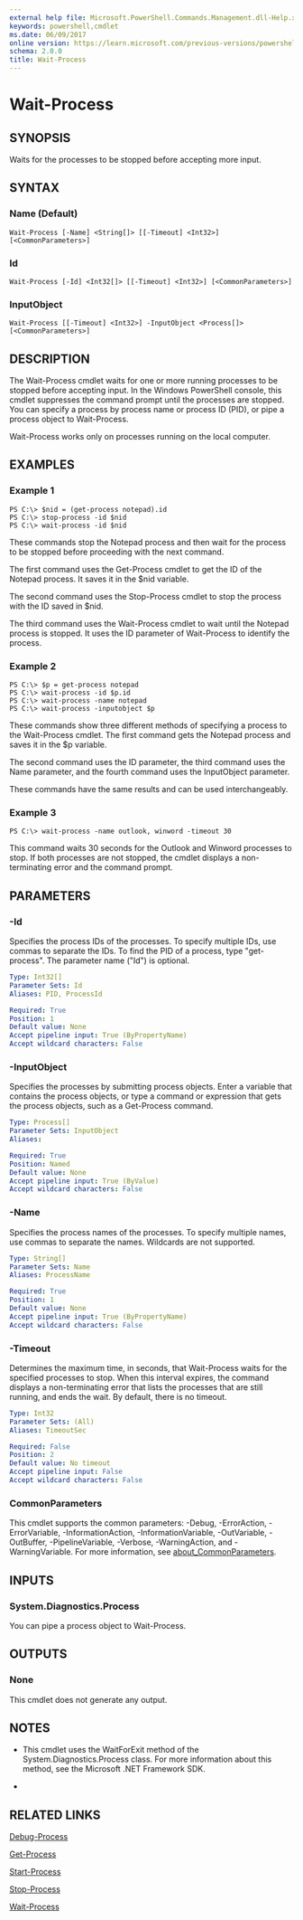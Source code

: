 ```yaml
---
external help file: Microsoft.PowerShell.Commands.Management.dll-Help.xml
keywords: powershell,cmdlet
ms.date: 06/09/2017
online version: https://learn.microsoft.com/previous-versions/powershell/module/microsoft.powershell.management/wait-process?view=powershell-4.0&WT.mc_id=ps-gethelp
schema: 2.0.0
title: Wait-Process
---
```


# Wait-Process

## SYNOPSIS
Waits for the processes to be stopped before accepting more input.

## SYNTAX

### Name (Default)
```
Wait-Process [-Name] <String[]> [[-Timeout] <Int32>] [<CommonParameters>]
```

### Id
```
Wait-Process [-Id] <Int32[]> [[-Timeout] <Int32>] [<CommonParameters>]
```

### InputObject
```
Wait-Process [[-Timeout] <Int32>] -InputObject <Process[]> [<CommonParameters>]
```

## DESCRIPTION
The Wait-Process cmdlet waits for one or more running processes to be stopped before accepting input.
In the Windows PowerShell console, this cmdlet suppresses the command prompt until the processes are stopped.
You can specify a process by process name or process ID (PID), or pipe a process object to Wait-Process.

Wait-Process works only on processes running on the local computer.

## EXAMPLES

### Example 1
```
PS C:\> $nid = (get-process notepad).id
PS C:\> stop-process -id $nid
PS C:\> wait-process -id $nid
```

These commands stop the Notepad process and then wait for the process to be stopped before proceeding with the next command.

The first command uses the Get-Process cmdlet to get the ID of the Notepad process.
It saves it in the $nid variable.

The second command uses the Stop-Process cmdlet to stop the process with the ID saved in $nid.

The third command uses the Wait-Process cmdlet to wait until the Notepad process is stopped.
It uses the ID parameter of Wait-Process to identify the process.

### Example 2
```
PS C:\> $p = get-process notepad
PS C:\> wait-process -id $p.id
PS C:\> wait-process -name notepad
PS C:\> wait-process -inputobject $p
```

These commands show three different methods of specifying a process to the Wait-Process cmdlet.
The first command gets the Notepad process and saves it in the $p variable.

The second command uses the ID parameter, the third command uses the Name parameter, and the fourth command uses the InputObject parameter.

These commands have the same results and can be used interchangeably.

### Example 3
```
PS C:\> wait-process -name outlook, winword -timeout 30
```

This command waits 30 seconds for the Outlook and Winword processes to stop.
If both processes are not stopped, the cmdlet displays a non-terminating error and the command prompt.

## PARAMETERS

### -Id
Specifies the process IDs of the processes.
To specify multiple IDs, use commas to separate the IDs.
To find the PID of a process, type "get-process".
The parameter name ("Id") is optional.

```yaml
Type: Int32[]
Parameter Sets: Id
Aliases: PID, ProcessId

Required: True
Position: 1
Default value: None
Accept pipeline input: True (ByPropertyName)
Accept wildcard characters: False
```

### -InputObject
Specifies the processes by submitting process objects.
Enter a variable that contains the process objects, or type a command or expression that gets the process objects, such as a Get-Process command.

```yaml
Type: Process[]
Parameter Sets: InputObject
Aliases:

Required: True
Position: Named
Default value: None
Accept pipeline input: True (ByValue)
Accept wildcard characters: False
```

### -Name
Specifies the process names of the processes.
To specify multiple names, use commas to separate the names.
Wildcards are not supported.

```yaml
Type: String[]
Parameter Sets: Name
Aliases: ProcessName

Required: True
Position: 1
Default value: None
Accept pipeline input: True (ByPropertyName)
Accept wildcard characters: False
```

### -Timeout
Determines the maximum time, in seconds, that Wait-Process waits for the specified processes to stop.
When this interval expires, the command displays a non-terminating error that lists the processes that are still running, and ends the wait.
By default, there is no timeout.

```yaml
Type: Int32
Parameter Sets: (All)
Aliases: TimeoutSec

Required: False
Position: 2
Default value: No timeout
Accept pipeline input: False
Accept wildcard characters: False
```

### CommonParameters
This cmdlet supports the common parameters: -Debug, -ErrorAction, -ErrorVariable, -InformationAction, -InformationVariable, -OutVariable, -OutBuffer, -PipelineVariable, -Verbose, -WarningAction, and -WarningVariable. For more information, see [about_CommonParameters](https://go.microsoft.com/fwlink/?LinkID=113216).

## INPUTS

### System.Diagnostics.Process
You can pipe a process object to Wait-Process.

## OUTPUTS

### None
This cmdlet does not generate any output.

## NOTES
* This cmdlet uses the WaitForExit method of the System.Diagnostics.Process class. For more information about this method, see the Microsoft .NET Framework SDK.

*

## RELATED LINKS

[Debug-Process](Debug-Process.md)

[Get-Process](Get-Process.md)

[Start-Process](Start-Process.md)

[Stop-Process](Stop-Process.md)

[Wait-Process](Wait-Process.md)


